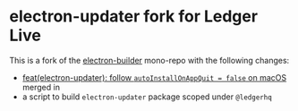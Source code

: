 # electron-updater fork for Ledger Live

This is a fork of the [electron-builder](https://github.com/electron-userland/electron-builder) mono-repo with the following changes:

- [feat(electron-updater): follow `autoInstallOnAppQuit = false` on macOS](https://github.com/electron-userland/electron-builder/pull/4308) merged in
- a script to build `electron-updater` package scoped under `@ledgerhq`

